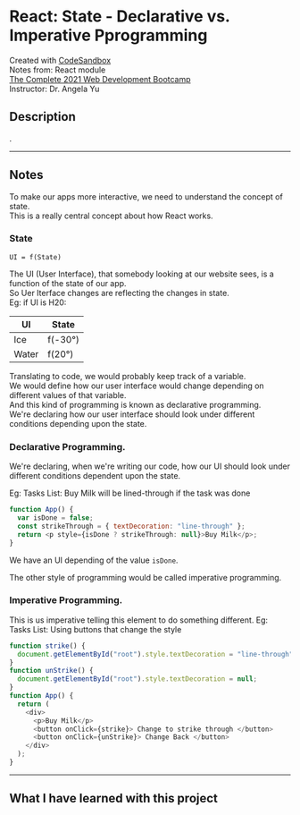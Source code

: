 # React: State - Declarative vs. Imperative Pprogramming
Created with [CodeSandbox](https://codesandbox.io/)  
Notes from: React module  
[The Complete 2021 Web Development Bootcamp](https://www.udemy.com/course/the-complete-web-development-bootcamp/)  
Instructor: Dr. Angela Yu


## Description

.

---

## Notes

To make our apps more interactive, we need to understand the concept of state.        
This is a really central concept about how React works.      

### State      
```UI = f(State)```

The UI (User Interface), that somebody looking at our website sees, is a function of the state of our app.    
So Uer Iterface changes are reflecting the changes in state.     
Eg: if UI is H20:

UI | State | 
--- | --- | 
Ice | f(-30°) | 
Water | f(20°) | 



Translating to code,  we would probably keep track of a variable.      
We would define how our user interface would change depending on different values of that variable.     
And this kind of programming is known as declarative programming.       
We're declaring how our user interface should look under different conditions depending upon the state.    


### Declarative Programming. 
We're declaring, when we're writing our code, how our UI should look under different conditions dependent upon the state.

Eg: Tasks List: Buy Milk will be lined-through if the task was done
```javascript
function App() {
  var isDone = false;
  const strikeThrough = { textDecoration: "line-through" };
  return <p style={isDone ? strikeThrough: null}>Buy Milk</p>;
}
```
We have an UI depending of the value ```isDone```.

The other style of programming would be called imperative programming.


### Imperative Programming. 
This is us imperative telling this element to do something different.
Eg: Tasks List: Using buttons that change the style 
```javascript
function strike() {
  document.getElementById("root").style.textDecoration = "line-through";
}
function unStrike() {
  document.getElementById("root").style.textDecoration = null;
}
function App() {
  return (
    <div>
      <p>Buy Milk</p>
      <button onClick={strike}> Change to strike through </button>
      <button onClick={unStrike}> Change Back </button>
    </div>
  );
}
```



---
## What I have learned with this project
